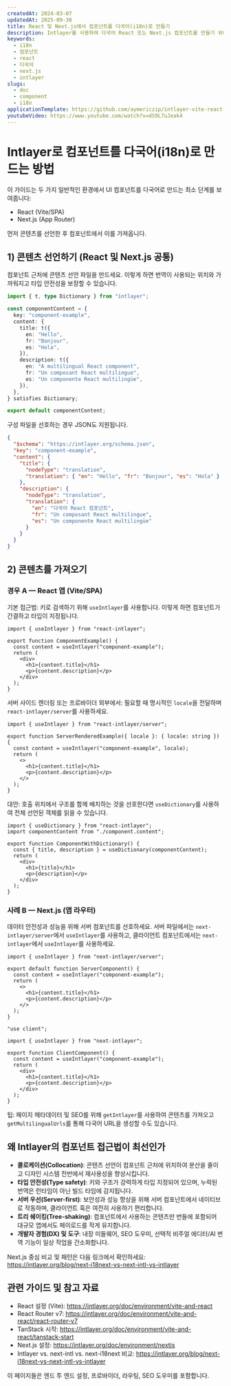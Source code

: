 ```yaml
---
createdAt: 2024-03-07
updatedAt: 2025-09-30
title: React 및 Next.js에서 컴포넌트를 다국어(i18n)로 만들기
description: Intlayer를 사용하여 다국어 React 또는 Next.js 컴포넌트를 만들기 위해 현지화된 콘텐츠를 선언하고 가져오는 방법을 배우세요.
keywords:
  - i18n
  - 컴포넌트
  - react
  - 다국어
  - next.js
  - intlayer
slugs:
  - doc
  - component
  - i18n
applicationTemplate: https://github.com/aymericzip/intlayer-vite-react-template
youtubeVideo: https://www.youtube.com/watch?v=dS9L7uJeak4
---
```


# Intlayer로 컴포넌트를 다국어(i18n)로 만드는 방법

이 가이드는 두 가지 일반적인 환경에서 UI 컴포넌트를 다국어로 만드는 최소 단계를 보여줍니다:

- React (Vite/SPA)
- Next.js (App Router)

먼저 콘텐츠를 선언한 후 컴포넌트에서 이를 가져옵니다.

## 1) 콘텐츠 선언하기 (React 및 Next.js 공통)

컴포넌트 근처에 콘텐츠 선언 파일을 만드세요. 이렇게 하면 번역이 사용되는 위치와 가까워지고 타입 안전성을 보장할 수 있습니다.

```ts fileName="component.content.ts"
import { t, type Dictionary } from "intlayer";

const componentContent = {
  key: "component-example",
  content: {
    title: t({
      en: "Hello",
      fr: "Bonjour",
      es: "Hola",
    }),
    description: t({
      en: "A multilingual React component",
      fr: "Un composant React multilingue",
      es: "Un componente React multilingüe",
    }),
  },
} satisfies Dictionary;

export default componentContent;
```

구성 파일을 선호하는 경우 JSON도 지원됩니다.

```json fileName="component.content.json"
{
  "$schema": "https://intlayer.org/schema.json",
  "key": "component-example",
  "content": {
    "title": {
      "nodeType": "translation",
      "translation": { "en": "Hello", "fr": "Bonjour", "es": "Hola" }
    },
    "description": {
      "nodeType": "translation",
      "translation": {
        "en": "다국어 React 컴포넌트",
        "fr": "Un composant React multilingue",
        "es": "Un componente React multilingüe"
      }
    }
  }
}
```

## 2) 콘텐츠를 가져오기

### 경우 A — React 앱 (Vite/SPA)

기본 접근법: 키로 검색하기 위해 `useIntlayer`를 사용합니다. 이렇게 하면 컴포넌트가 간결하고 타입이 지정됩니다.

```tsx fileName="ComponentExample.tsx"
import { useIntlayer } from "react-intlayer";

export function ComponentExample() {
  const content = useIntlayer("component-example");
  return (
    <div>
      <h1>{content.title}</h1>
      <p>{content.description}</p>
    </div>
  );
}
```

서버 사이드 렌더링 또는 프로바이더 외부에서: 필요할 때 명시적인 `locale`을 전달하며 `react-intlayer/server`를 사용하세요.

```tsx fileName="ServerRenderedExample.tsx"
import { useIntlayer } from "react-intlayer/server";

export function ServerRenderedExample({ locale }: { locale: string }) {
  const content = useIntlayer("component-example", locale);
  return (
    <>
      <h1>{content.title}</h1>
      <p>{content.description}</p>
    </>
  );
}
```

대안: 호출 위치에서 구조를 함께 배치하는 것을 선호한다면 `useDictionary`를 사용하여 전체 선언된 객체를 읽을 수 있습니다.

```tsx fileName="ComponentWithDictionary.tsx"
import { useDictionary } from "react-intlayer";
import componentContent from "./component.content";

export function ComponentWithDictionary() {
  const { title, description } = useDictionary(componentContent);
  return (
    <div>
      <h1>{title}</h1>
      <p>{description}</p>
    </div>
  );
}
```

### 사례 B — Next.js (앱 라우터)

데이터 안전성과 성능을 위해 서버 컴포넌트를 선호하세요. 서버 파일에서는 `next-intlayer/server`에서 `useIntlayer`를 사용하고, 클라이언트 컴포넌트에서는 `next-intlayer`에서 `useIntlayer`를 사용하세요.

```tsx fileName="app/[locale]/example/ServerComponent.tsx"
import { useIntlayer } from "next-intlayer/server";

export default function ServerComponent() {
  const content = useIntlayer("component-example");
  return (
    <>
      <h1>{content.title}</h1>
      <p>{content.description}</p>
    </>
  );
}
```

```tsx fileName="app/[locale]/example/ClientComponent.tsx"
"use client";

import { useIntlayer } from "next-intlayer";

export function ClientComponent() {
  const content = useIntlayer("component-example");
  return (
    <div>
      <h1>{content.title}</h1>
      <p>{content.description}</p>
    </div>
  );
}
```

팁: 페이지 메타데이터 및 SEO를 위해 `getIntlayer`를 사용하여 콘텐츠를 가져오고 `getMultilingualUrls`를 통해 다국어 URL을 생성할 수도 있습니다.

## 왜 Intlayer의 컴포넌트 접근법이 최선인가

- **콜로케이션(Collocation)**: 콘텐츠 선언이 컴포넌트 근처에 위치하여 분산을 줄이고 디자인 시스템 전반에서 재사용성을 향상시킵니다.
- **타입 안전성(Type safety)**: 키와 구조가 강력하게 타입 지정되어 있으며, 누락된 번역은 런타임이 아닌 빌드 타임에 감지됩니다.
- **서버 우선(Server-first)**: 보안성과 성능 향상을 위해 서버 컴포넌트에서 네이티브로 작동하며, 클라이언트 훅은 여전히 사용하기 편리합니다.
- **트리 쉐이킹(Tree-shaking)**: 컴포넌트에서 사용하는 콘텐츠만 번들에 포함되어 대규모 앱에서도 페이로드를 작게 유지합니다.
- **개발자 경험(DX) 및 도구**: 내장 미들웨어, SEO 도우미, 선택적 비주얼 에디터/AI 번역 기능이 일상 작업을 간소화합니다.

Next.js 중심 비교 및 패턴은 다음 링크에서 확인하세요: https://intlayer.org/blog/next-i18next-vs-next-intl-vs-intlayer

## 관련 가이드 및 참고 자료

- React 설정 (Vite): https://intlayer.org/doc/environment/vite-and-react
- React Router v7: https://intlayer.org/doc/environment/vite-and-react/react-router-v7
- TanStack 시작: https://intlayer.org/doc/environment/vite-and-react/tanstack-start
- Next.js 설정: https://intlayer.org/doc/environment/nextjs
- Intlayer vs. next-intl vs. next-i18next 비교: https://intlayer.org/blog/next-i18next-vs-next-intl-vs-intlayer

이 페이지들은 엔드 투 엔드 설정, 프로바이더, 라우팅, SEO 도우미를 포함합니다.
